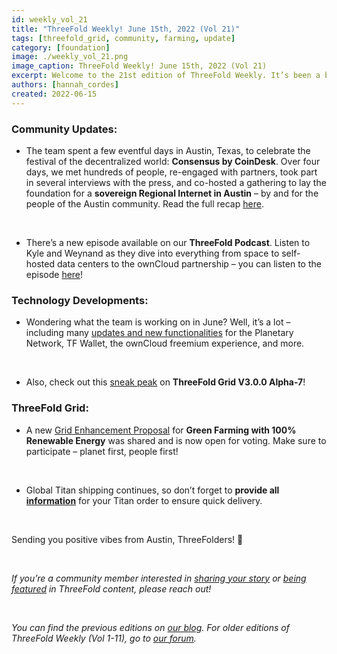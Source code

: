 ```yaml
---
id: weekly_vol_21
title: "ThreeFold Weekly! June 15th, 2022 (Vol 21)"
tags: [threefold_grid, community, farming, update]
category: [foundation]
image: ./weekly_vol_21.png
image_caption: ThreeFold Weekly! June 15th, 2022 (Vol 21)
excerpt: Welcome to the 21st edition of ThreeFold Weekly. It’s been a big week! Let’s take a quick look at the latest happenings within the ThreeFold universe.
authors: [hannah_cordes]
created: 2022-06-15
---
```


### Community Updates:

* The team spent a few eventful days in Austin, Texas, to celebrate the festival of the decentralized world: **Consensus by CoinDesk**. Over four days, we met hundreds of people, re-engaged with partners, took part in several interviews with the press, and co-hosted a gathering to lay the foundation for a **sovereign Regional Internet in Austin** – by and for the people of the Austin community. Read the full recap [here](https://forum.threefold.io/t/consensus-2022-and-laying-the-foundation-for-austins-sovereign-internet/3018).

<br/>

* There’s a new episode available on our **ThreeFold Podcast**. Listen to Kyle and Weynand as they dive into everything from space to self-hosted data centers to the ownCloud partnership – you can listen to the episode [here](https://anchor.fm/threefoldpodcast)!

### Technology Developments:

* Wondering what the team is working on in June? Well, it’s a lot – including many [updates and new functionalities](https://forum.threefold.io/t/threefold-product-updates-june-2022/2937?u=hannahcordes) for the Planetary Network, TF Wallet, the ownCloud freemium experience, and more.

<br/>

* Also, check out this [sneak peak](https://forum.threefold.io/t/threefold-product-updates-june-2022/2937?u=hannahcordes) on **ThreeFold Grid V3.0.0 Alpha-7**!

### ThreeFold Grid: 

* A new [Grid Enhancement Proposal](https://forum.threefold.io/t/gep-for-super-green-farming-with-100-renewable-energy/2992) for **Green Farming with 100% Renewable Energy** was shared and is now open for voting. Make sure to participate – planet first, people first!

<br/>

* Global Titan shipping continues, so don’t forget to **provide all [information](https://forum.threefold.io/t/creating-your-v3-farm-required-for-open-unshipped-orders/2144)** for your Titan order to ensure quick delivery.

<br/>

Sending you positive vibes from Austin, ThreeFolders! 🙌 

<br/>

*If you’re a community member interested in [sharing your story](https://forum.threefold.io/t/looking-for-farmer-stories-to-share-with-the-world/2398?u=hannahcordes) or [being featured](https://forum.threefold.io/t/looking-for-people-to-feature-in-threefold-content-its-super-simple/2636/3) in ThreeFold content, please reach out!*

<br/>

*You can find the previous editions on [our blog](https://threefold.io/blog). For older editions of ThreeFold Weekly (Vol 1-11), go to [our forum](https://forum.threefold.io/c/ecosystem-developments/41).*
